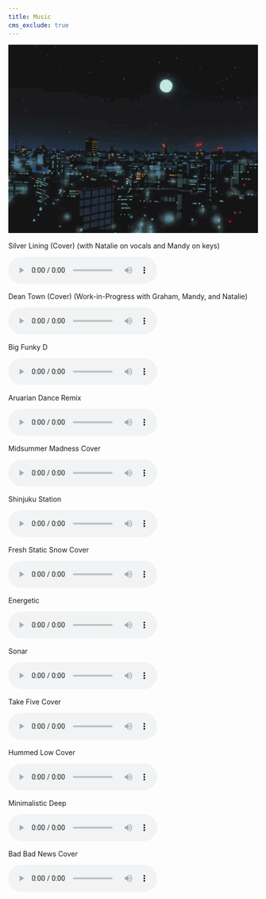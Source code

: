 ```yaml
---
title: Music
cms_exclude: true
---
```


<img src="images_for_links/latenightbayes_home.gif" style="width: 600px; height: auto; margin: 0 auto;" />

Silver Lining (Cover) (with Natalie on vocals and Mandy on keys)

<audio controls>
  <source src="files/silver_lining.mp3" type="audio/mpeg">
</audio>

Dean Town (Cover) (Work-in-Progress with Graham, Mandy, and Natalie)

<audio controls>
  <source src="files/dean_town.mp3" type="audio/mpeg">
</audio>

Big Funky D

<audio controls>
  <source src="files/big_funky_d.mp3" type="audio/mpeg">
</audio>

Aruarian Dance Remix

<audio controls>
  <source src="files/aruarian_dance_remix.mp3" type="audio/mpeg">
</audio>

Midsummer Madness Cover

<audio controls>
  <source src="files/midsummer_madness.mp3" type="audio/mpeg">
</audio>

Shinjuku Station

<audio controls>
  <source src="files/shinjuku_station.mp3" type="audio/mpeg">
</audio>

Fresh Static Snow Cover

<audio controls>
  <source src="files/fresh_static_snow.mp3" type="audio/mpeg">
</audio>

Energetic

<audio controls>
  <source src="files/energetic.mp3" type="audio/mpeg">
</audio>

Sonar

<audio controls>
  <source src="files/sonar.mp3" type="audio/mpeg">
</audio>

Take Five Cover

<audio controls>
  <source src="files/take_five.mp3" type="audio/mpeg">
</audio>

Hummed Low Cover

<audio controls>
  <source src="files/hummed_low.mp3" type="audio/mpeg">
</audio>

Minimalistic Deep

<audio controls>
  <source src="files/minimalistic_deep.mp3" type="audio/mpeg">
</audio>

Bad Bad News Cover

<audio controls>
  <source src="files/bad_bad_news_short.mp3" type="audio/mpeg">
</audio>
